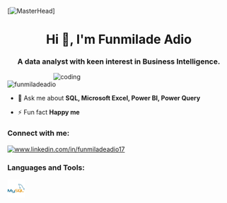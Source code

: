 [![MasterHead](https://successive.cloud/wp-content/webp-express/webp-images/doc-root/wp-content/uploads/2022/04/Data-Analytics-Benefits-768x403.png.webp)]
<h1 align="center">Hi 👋, I'm Funmilade Adio</h1>
<h3 align="center">A data analyst with keen interest in Business Intelligence.</h3>
<img align="right" alt="coding" width="400" src="https://www.netcov.com/wp-content/pubfiles/2020/10/shutterstock_277915391.jpg">

<p align="left"> <img src="https://komarev.com/ghpvc/?username=funmiladeadio&label=Profile%20views&color=0e75b6&style=flat" alt="funmiladeadio" /> </p>

- 💬 Ask me about **SQL, Microsoft Excel, Power BI, Power Query**

- ⚡ Fun fact **Happy me**

<h3 align="left">Connect with me:</h3>
<p align="left">
<a href="https://linkedin.com/in/funmiladeadio17" target="blank"><img align="center" src="https://raw.githubusercontent.com/rahuldkjain/github-profile-readme-generator/master/src/images/icons/Social/linked-in-alt.svg" alt="www.linkedin.com/in/funmiladeadio17" height="30" width="40" /></a>
</p>

<h3 align="left">Languages and Tools:</h3>
<p align="left"> <a href="https://www.mysql.com/" target="_blank" rel="noreferrer"> <img src="https://raw.githubusercontent.com/devicons/devicon/master/icons/mysql/mysql-original-wordmark.svg" alt="mysql" width="40" height="40"/> </a> </p>

